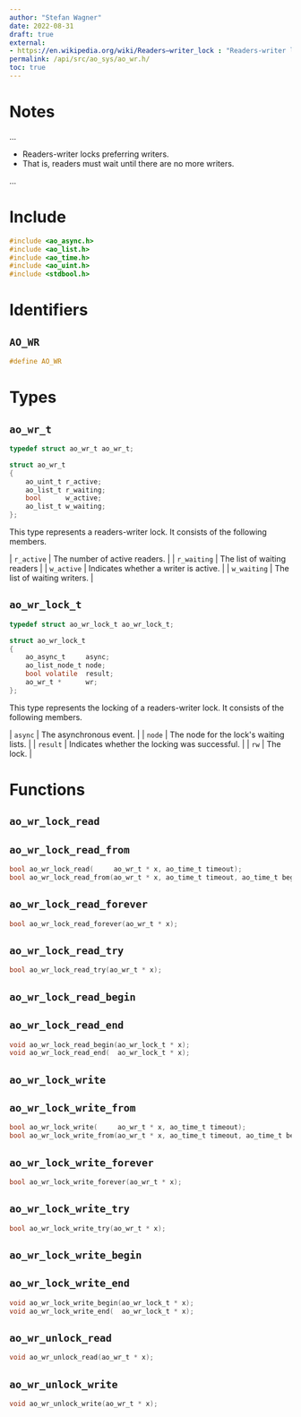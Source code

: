 ```yaml
---
author: "Stefan Wagner"
date: 2022-08-31
draft: true
external:
- https://en.wikipedia.org/wiki/Readers–writer_lock : "Readers-writer lock"
permalink: /api/src/ao_sys/ao_wr.h/
toc: true
---
```


# Notes

...

- Readers-writer locks preferring writers.
- That is, readers must wait until there are no more writers.

...

# Include

```c
#include <ao_async.h>
#include <ao_list.h>
#include <ao_time.h>
#include <ao_uint.h>
#include <stdbool.h>
```

# Identifiers

## `AO_WR`

```c
#define AO_WR
```

# Types

## `ao_wr_t`

```c
typedef struct ao_wr_t ao_wr_t;
```

```c
struct ao_wr_t
{
    ao_uint_t r_active;
    ao_list_t r_waiting;
    bool      w_active;
    ao_list_t w_waiting;
};
```

This type represents a readers-writer lock. It consists of the following members.

| `r_active` | The number of active readers. |
| `r_waiting` | The list of waiting readers |
| `w_active` | Indicates whether a writer is active. |
| `w_waiting` | The list of waiting writers. |

## `ao_wr_lock_t`

```c
typedef struct ao_wr_lock_t ao_wr_lock_t;
```

```c
struct ao_wr_lock_t
{
    ao_async_t     async;
    ao_list_node_t node;
    bool volatile  result;
    ao_wr_t *      wr;
};
```

This type represents the locking of a readers-writer lock. It consists of the following members.

| `async` | The asynchronous event. |
| `node` | The node for the lock's waiting lists. |
| `result` | Indicates whether the locking was successful. |
| `rw` | The lock. |

# Functions

## `ao_wr_lock_read`
## `ao_wr_lock_read_from`

```c
bool ao_wr_lock_read(     ao_wr_t * x, ao_time_t timeout);
bool ao_wr_lock_read_from(ao_wr_t * x, ao_time_t timeout, ao_time_t beginning);
```

## `ao_wr_lock_read_forever`

```c
bool ao_wr_lock_read_forever(ao_wr_t * x);
```

## `ao_wr_lock_read_try`

```c
bool ao_wr_lock_read_try(ao_wr_t * x);
```

## `ao_wr_lock_read_begin`
## `ao_wr_lock_read_end`

```c
void ao_wr_lock_read_begin(ao_wr_lock_t * x);
void ao_wr_lock_read_end(  ao_wr_lock_t * x);
```

## `ao_wr_lock_write`
## `ao_wr_lock_write_from`

```c
bool ao_wr_lock_write(     ao_wr_t * x, ao_time_t timeout);
bool ao_wr_lock_write_from(ao_wr_t * x, ao_time_t timeout, ao_time_t beginning);
```

## `ao_wr_lock_write_forever`

```c
bool ao_wr_lock_write_forever(ao_wr_t * x);
```

## `ao_wr_lock_write_try`

```c
bool ao_wr_lock_write_try(ao_wr_t * x);
```

## `ao_wr_lock_write_begin`
## `ao_wr_lock_write_end`

```c
void ao_wr_lock_write_begin(ao_wr_lock_t * x);
void ao_wr_lock_write_end(  ao_wr_lock_t * x);
```

## `ao_wr_unlock_read`

```c
void ao_wr_unlock_read(ao_wr_t * x);
```

## `ao_wr_unlock_write`

```c
void ao_wr_unlock_write(ao_wr_t * x);
```
